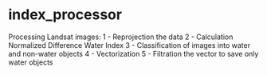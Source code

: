 # index_processor

Processing Landsat images:
1 - Reprojection the data
2 - Calculation Normalized Difference Water Index
3 - Classification of images into water and non-water objects
4 - Vectorization
5 - Filtration the vector to save only water objects

